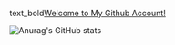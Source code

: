 text_bold[Welcome to My Github Account!](https://github.com/xCatBear#my-stats)

![Anurag's GitHub stats](https://github-readme-stats.vercel.app/api?username=xCatBear&show_icons=true&theme=radical)
